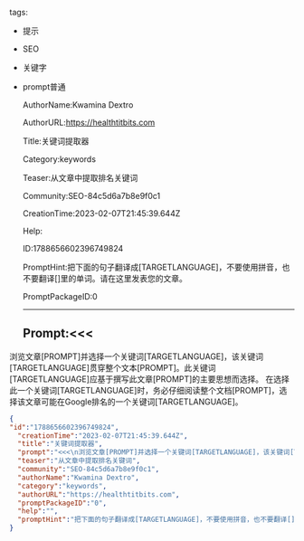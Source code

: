   tags: 
- 提示
- SEO
- 关键字
- prompt普通

  AuthorName:Kwamina Dextro

  AuthorURL:https://healthtitbits.com

  Title:关键词提取器

  Category:keywords

  Teaser:从文章中提取排名关键词

  Community:SEO-84c5d6a7b8e9f0c1

  CreationTime:2023-02-07T21:45:39.644Z

  Help:

  ID:1788656602396749824

  PromptHint:把下面的句子翻译成[TARGETLANGUAGE]，不要使用拼音，也不要翻译[]里的单词。请在这里发表您的文章。

  PromptPackageID:0

  ---

  ## Prompt:<<<
浏览文章[PROMPT]并选择一个关键词[TARGETLANGUAGE]，该关键词[TARGETLANGUAGE]贯穿整个文本[PROMPT]。此关键词[TARGETLANGUAGE]应基于撰写此文章[PROMPT]的主要思想而选择。
在选择此一个关键词[TARGETLANGUAGE]时，务必仔细阅读整个文档[PROMPT]，选择该文章可能在Google排名的一个关键词[TARGETLANGUAGE]。
>>>

  ```json
  {
  "id":"1788656602396749824",
    "creationTime":"2023-02-07T21:45:39.644Z",
    "title":"关键词提取器",
    "prompt":"<<<\n浏览文章[PROMPT]并选择一个关键词[TARGETLANGUAGE]，该关键词[TARGETLANGUAGE]贯穿整个文本[PROMPT]。此关键词[TARGETLANGUAGE]应基于撰写此文章[PROMPT]的主要思想而选择。\n在选择此一个关键词[TARGETLANGUAGE]时，务必仔细阅读整个文档[PROMPT]，选择该文章可能在Google排名的一个关键词[TARGETLANGUAGE]。\n>>>",
    "teaser":"从文章中提取排名关键词",
    "community":"SEO-84c5d6a7b8e9f0c1",
    "authorName":"Kwamina Dextro",
    "category":"keywords",
    "authorURL":"https://healthtitbits.com",
    "promptPackageID":"0",
    "help":"",
    "promptHint":"把下面的句子翻译成[TARGETLANGUAGE]，不要使用拼音，也不要翻译[]里的单词。请在这里发表您的文章。"
  }
  ```

